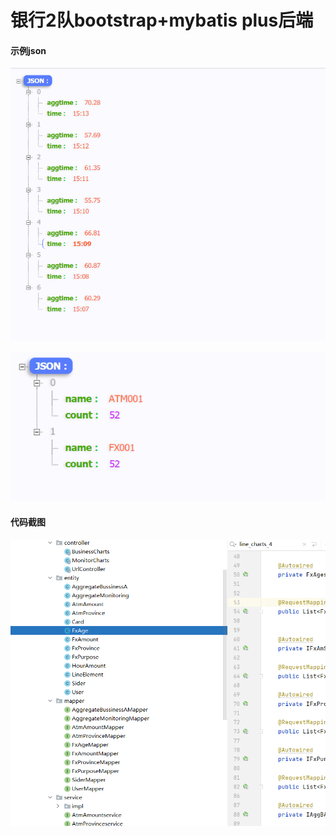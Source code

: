 # 银行2队bootstrap+mybatis plus后端

#### 示例json

![](pic/1.png)

![](pic/3.png)

#### 代码截图

![](pic/2.png)